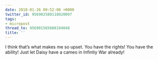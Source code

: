 ```yaml
---
date: 2018-01-26 09:52:08 +0000
twitter_id: 956902580118020097
tags:
- micropost
thread_to: 956901565608194048
title: ''
---
```


I think that’s what makes me so upset. You have the rights! You have the ability! Just let Daisy have a cameo in Infintiy War already!
